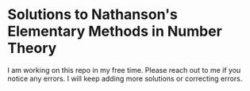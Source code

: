 # Solutions to Nathanson's Elementary Methods in Number Theory

I am working on this repo in my free time. Please reach out to me if you notice any errors. I will keep adding more solutions or correcting errors.
